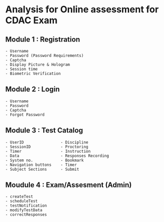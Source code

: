 # Analysis for Online assessment for CDAC Exam


## Module 1 : Registration
	- Username								
	- Password (Password Requirements)		
	- Captcha
	- Display Picture & Hologram
	- Session time
	- Biometric Verification

## Module 2 : Login
	- Username
	- Password
	- Captcha
    - Forgot Password

## Module 3 : Test Catalog 
	- UserID				- Discipline
	- SessionID				- Proctoring
	- Timer					- Instruction 
	- Data					- Responses Recording
	- System no.			- Bookmark
	- Navigation buttons	- Timer
	- Subject Sections 		- Submit

## Moudule 4 : Exam/Assesment (Admin)
    - createTest
    - scheduleTest
    - testNotification
    - modifyTestData
    - correctResponses


